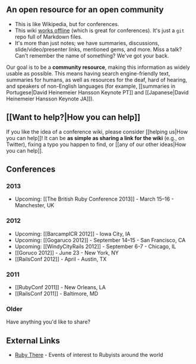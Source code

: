 ## An open resource for an open community

* This is like Wikipedia, but for conferences.
* This wiki [works offline](https://github.com/newhavenrb/conferences/wiki/_access) (which is great for conferences).  It's just a `git` repo full of Markdown files.
* It's more than just notes; we have summaries, discussions, slide/video/presenter links, mentioned gems, and more.  Miss a talk?  Can't remember the name of something?  We've got your back.

Our goal is to be a **community resource**, making this information as widely usable as possible.  This means having search engine-friendly text, summaries for humans, as well as resources for the deaf, hard of hearing, and speakers of non-English languages (for example, [[summaries in Portugese|David Heinemeier Hansson Keynote PT]] and [[Japanese|David Heinemeier Hansson Keynote JA]]).

## [[Want to help?|How you can help]]

If you like the idea of a conference wiki, please consider [[helping us|How you can help]]!  It can be **as simple as sharing a link for the wiki** (e.g., on Twitter), fixing a typo you happen to find, or [[any of our other ideas|How you can help]].

## Conferences

### 2013

* Upcoming: [[The British Ruby Conference 2013]] - March 15–16 - Manchester, UK

### 2012

* Upcoming: [[BarcampICR 2012]] - Iowa City, IA
* Upcoming: [[Gogaruco 2012]] - September 14–15 - San Francisco, CA
* Upcoming: [[WindyCityRails 2012]] - September 6-7 - Chicago, IL
* [[Goruco 2012]] - June 23 - New York, NY
* [[RailsConf 2012]] - April - Austin, TX

### 2011

* [[RubyConf 2011]] - New Orleans, LA
* [[RailsConf 2011]] - Baltimore, MD

### Older

Have anything you'd like to share?

## External Links

* [Ruby There](http://rubythere.com/) - Events of interest to Rubyists around the world